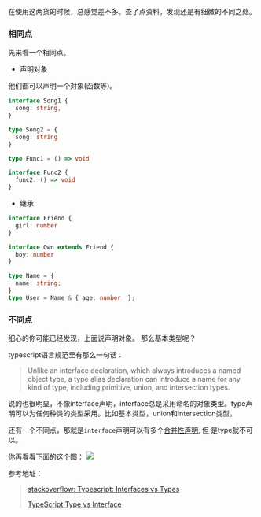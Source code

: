 在使用这两货的时候，总感觉差不多。查了点资料，发现还是有细微的不同之处。

### 相同点

先来看一个相同点。

- 声明对象

他们都可以声明一个对象(函数等)。

```ts
interface Song1 {
  song: string,
}

type Song2 = {
  song: string
}

type Func1 = () => void

interface Func2 {
  func2: () => void
}
```

- 继承

```ts
interface Friend {
  girl: number
}

interface Own extends Friend {
  boy: number
}

type Name = { 
  name: string; 
}
type User = Name & { age: number  };
```

### 不同点

细心的你可能已经发现，上面说声明对象。 那么基本类型呢？

typescript语言规范里有那么一句话：

> Unlike an interface declaration, which always introduces a named object type, a type alias declaration can introduce a 
> name for any kind of type, including primitive, union, and intersection types.

说的也很明显，不像interface声明，interface总是采用命名的对象类型。type声明可以为任何种类的类型采用。比如基本类型，union和intersection类型。

还有一个不同点，那就是`interface`声明可以有多个[合并性声明](https://www.typescriptlang.org/docs/handbook/declaration-merging.html), 但
是type就不可以。

你再看看下面的这个图：
![](https://raw.githubusercontent.com/xiaohesong/TIL/master/assets/front-end/imgs/ts-type-different-interface.jpg)

参考地址：
> [stackoverflow: Typescript: Interfaces vs Types](https://stackoverflow.com/questions/37233735/typescript-interfaces-vs-types)
>
> [TypeScript Type vs Interface](https://www.educba.com/typescript-type-vs-interface/)
